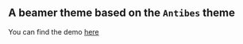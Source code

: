 ## A beamer theme based on the `Antibes` theme
  
You can find the demo [here](https://github.com/ngntrgduc/ocean-beamer-theme/blob/master/ocean_beamer_theme.pdf)
